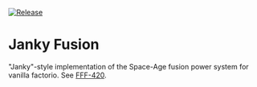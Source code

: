 [![Release](https://github.com/fgardt/factorio-janky-fusion/actions/workflows/release.yml/badge.svg?branch=main)](https://github.com/fgardt/factorio-janky-fusion/actions/workflows/release.yml)

# Janky Fusion

"Janky"-style implementation of the Space-Age fusion power system for vanilla factorio. See [FFF-420](https://factorio.com/blog/fff-420).
